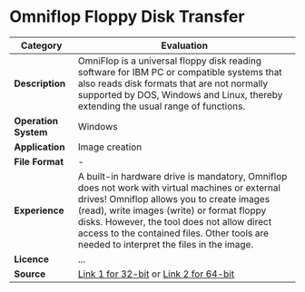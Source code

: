 # Omniflop Floppy Disk Transfer

| Category | Evaluation |
| --- | --- |
| **Description**  | OmniFlop is a universal floppy disk reading software for IBM PC or compatible systems that also reads disk formats that are not normally supported by DOS, Windows and Linux, thereby extending the usual range of functions. |
| **Operation System**  | Windows  |
| **Application**  | Image creation  |
| **File Format** | - |
| **Experience** | A built-in hardware drive is mandatory, Omniflop does not work with virtual machines or external drives! Omniflop allows you to create images (read), write images (write) or format floppy disks. However, the tool does not allow direct access to the contained files. Other tools are needed to interpret the files in the image. |
| **Licence** | ... |
| **Source** | 	[Link 1 for 32-bit](http://www.webring.org/l/rd?ring=acorn8bitwebring;id=10;url=http%3A%2F%2Fwww.shlock.co.uk%2FUtils%2FOmniFlop%2FOmniFlop.htm) or [Link 2 for 64-bit](http://www.webring.org/l/rd?ring=acorn8bitwebring;id=10;url=http%3A%2F%2Fwww%2Eshlock%2Eco%2Euk%2FUtils%2FOmniFlop%2FOmniFlop%2Ehtm) |
